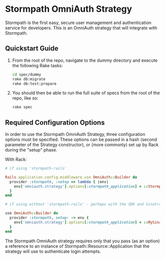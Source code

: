 
# Stormpath OmniAuth Strategy

Stormpath is the first easy, secure user management and authentication service
for developers. This is an OmniAuth strategy that will integrate with Stormpath.

## Quickstart Guide

1. From the root of the repo, navigate to the dummy directory and execute the
   following Rake tasks:

   ```sh
   cd spec/dummy
   rake db:migrate
   rake db:test:prepare
   ```

1. You should then be able to run the full suite of specs from the root of the
   repo, like so:

   ```sh
   rake spec
   ```

## Required Configuration Options

In order to use the Stormpath OmniAuth Strategy, three configuration options
must be specified. These options can be passed in a hash (second parameter of
the Strategy constructor), or (more commonly) set up by Rack during the "setup"
phase.

With Rack:

```ruby
# if using 'stormpath-rails'

Rails.application.config.middleware.use OmniAuth::Builder do
  provider :stormpath, :setup => lambda { |env|
    env['omniauth.strategy'].options[:stormpath_application] = ::Stormpath::Rails::Client.root_application
  }
end

# if using without 'stormpath-rails' - perhaps with the SDK and Sinatra

use OmniAuth::Builder do
  provider :stormpath, setup: -> env {
    env['omniauth.strategy'].options[:stormpath_application] = ::MySinatraApp.get_application
  }
end

```

The Stormpath OmniAuth strategy requires only that you pass (as an option) a
reference to an instance of Stormpath::Resource::Application that the strategy
will use to authenticate login attempts.
